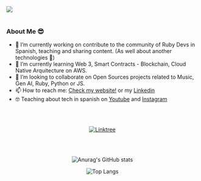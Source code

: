 <!--- Banner -->
<div>
  <img src="https://github.com/CarlosLeonCode/CarlosLeonCode/assets/40130036/01f076fd-182e-413a-84d0-e470402f1420"/>
</div>

<br />

<!--- Details -->
### About Me 😎

- 🔭 I’m currently working on contribute to the community of Ruby Devs in Spanish, teaching and sharing content. (As well about another technologies 🙂)
- 🌱 I’m currently learning Web 3, Smart Contracts - Blockchain, Cloud Native Arquitecture on AWS.
- 👯 I’m looking to collaborate on Open Sources projects related to Music, Gen AI, Ruby, Python or JS.
- 📫 How to reach me: [Check my website!](https://carlosleoncode.com) or my [Linkedin](https://www.linkedin.com/in/carlosleoncode)
- 🤓 Teaching about tech in spanish on [Youtube](https://www.youtube.com/channel/UCsPVYNJKlMnAdQyGe1CdgBA) and [Instagram](https://www.instagram.com/carlosleoncode/)

<br /> <br />

<!-- Social Media -->
<div align="center">
  <a href="https://linktr.ee/carlosleoncode" target="_blank" style="margin: 0.5rem"> 
    <img src="https://img.shields.io/badge/Linktree-212d3c?style=for-the-badge&logo=linktree&logoColor=white" alt="Linktree">
  </a>
</div>

<br /> <br />

<div align="center" >
  
![Anurag's GitHub stats](https://github-readme-stats.vercel.app/api?username=carlosleoncode&show_icons=true)

</div>

<div align="center">
  
![Top Langs](https://github-readme-stats.vercel.app/api/top-langs/?username=carlosleoncode&size_weight=0.5&count_weight=0.5)

</div>
